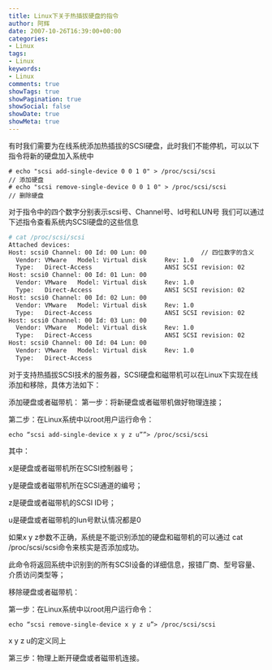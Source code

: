 ```yaml
---
title: Linux下关于热插拔硬盘的指令
author: 阿辉
date: 2007-10-26T16:39:00+00:00
categories:
- Linux
tags:
- Linux
keywords:
- Linux
comments: true
showTags: true
showPagination: true
showSocial: false
showDate: true
showMeta: true
---
```

有时我们需要为在线系统添加热插拔的SCSI硬盘，此时我们不能停机，可以以下指令将新的硬盘加入系统中
```
# echo "scsi add-single-device 0 0 1 0" > /proc/scsi/scsi                  // 添加硬盘
# echo "scsi remove-single-device 0 0 1 0" > /proc/scsi/scsi            // 删除硬盘
```

对于指令中的四个数字分别表示scsi号、Channel号、Id号和LUN号
我们可以通过下述指令查看系统内SCSI硬盘的这些信息
```bash
# cat /proc/scsi/scsi
Attached devices:
Host: scsi0 Channel: 00 Id: 00 Lun: 00               // 四位数字的含义
  Vendor: VMware   Model: Virtual disk     Rev: 1.0
  Type:   Direct-Access                    ANSI SCSI revision: 02
Host: scsi0 Channel: 00 Id: 01 Lun: 00
  Vendor: VMware   Model: Virtual disk     Rev: 1.0
  Type:   Direct-Access                    ANSI SCSI revision: 02
Host: scsi0 Channel: 00 Id: 02 Lun: 00
  Vendor: VMware   Model: Virtual disk     Rev: 1.0
  Type:   Direct-Access                    ANSI SCSI revision: 02
Host: scsi0 Channel: 00 Id: 03 Lun: 00
  Vendor: VMware   Model: Virtual disk     Rev: 1.0
  Type:   Direct-Access                    ANSI SCSI revision: 02
Host: scsi0 Channel: 00 Id: 04 Lun: 00
  Vendor: VMware   Model: Virtual disk     Rev: 1.0
  Type:   Direct-Access
```

<!--more-->

对于支持热插拔SCSI技术的服务器，SCSI硬盘和磁带机可以在Linux下实现在线添加和移除，具体方法如下：

添加硬盘或者磁带机：
第一步：将新硬盘或者磁带机做好物理连接；

第二步：在Linux系统中以root用户运行命令：

`echo “scsi add-single-device x y z u””> /proc/scsi/scsi`

其中：

x是硬盘或者磁带机所在SCSI控制器号；

y是硬盘或者磁带机所在SCSI通道的编号；

z是硬盘或者磁带机的SCSI ID号；

u是硬盘或者磁带机的lun号默认情况都是0

如果x y z参数不正确，系统是不能识别添加的硬盘和磁带机的可以通过 cat /proc/scsi/scsi命令来核实是否添加成功。

此命令将返回系统中识别到的所有SCSI设备的详细信息，报错厂商、型号容量、介质访问类型等；

移除硬盘或者磁带机：

第一步：在Linux系统中以root用户运行命令：

`echo “scsi remove-single-device x y z u”> /proc/scsi/scsi`

x y z u的定义同上

第三步：物理上断开硬盘或者磁带机连接。